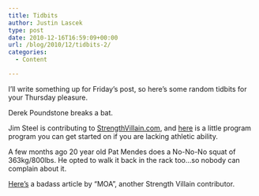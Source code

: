 ```yaml
---
title: Tidbits
author: Justin Lascek
type: post
date: 2010-12-16T16:59:09+00:00
url: /blog/2010/12/tidbits-2/
categories:
  - Content

---
```

I&#8217;ll write something up for Friday&#8217;s post, so here&#8217;s some random tidbits for your Thursday pleasure.
  

  
Derek Poundstone breaks a bat.
  

  

  
Jim Steel is contributing to [StrengthVillain.com][1], and [here][2] is a little program program you can get started on if you are lacking athletic ability.
  

  
A few months ago 20 year old Pat Mendes does a No-No-No squat of 363kg/800lbs. He opted to walk it back in the rack too&#8230;so nobody can complain about it.
  

  


[Here&#8217;s][3] a badass article by &#8220;MOA&#8221;, another Strength Villain contributor.

 [1]: http://strengthvillain.com/
 [2]: http://strengthvillain.com/?p=259
 [3]: http://strengthvillain.com/?p=76
